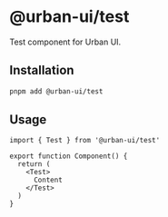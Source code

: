 # @urban-ui/test

Test component for Urban UI.

## Installation

```sh
pnpm add @urban-ui/test
```

## Usage

```tsx
import { Test } from '@urban-ui/test'

export function Component() {
  return (
    <Test>
      Content
    </Test>
  )
}
```
